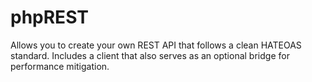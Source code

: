 phpREST
=======

Allows you to create your own REST API that follows a clean HATEOAS standard.  Includes a client that also serves as an optional bridge for performance mitigation.
